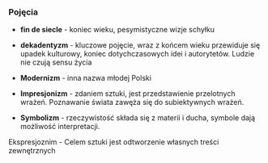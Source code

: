 
### Pojęcia

- **fin de siecle**  - koniec wieku, pesymistyczne wizje schyłku

- **dekadentyzm** - kluczowe pojęcie, wraz z końcem wieku przewiduje się upadek kulturowy, koniec dotychczasowych idei i autorytetów. Ludzie nie czują sensu życia

- **Modernizm** - inna nazwa młodej Polski

- **Impresjonizm** - zdaniem sztuki, jest przedstawienie przelotnych wrażeń. Poznawanie świata zawęża się do subiektywnych wrażeń.


- **Symbolizm** - rzeczywistość składa się z materii i ducha, symbole dają możliwość interpretacji.


Ekspresjoznim - Celem sztuki jest odtworzenie własnych treści zewnętrznych



